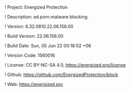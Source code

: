 ! Project: Energized Protection

! Description: ad.porn.malware blocking.

! Version: 6.32.0810.22.06.156.00

! Build Version: 22.06.156.00

! Build Date: Sun, 05 Jun 22 00:16:52 +06

! Version Code: 1560016

! License: CC BY-NC-SA 4.0, https://energized.pro/license

! Github: https://github.com/EnergizedProtection/block

! Web: https://energized.pro
